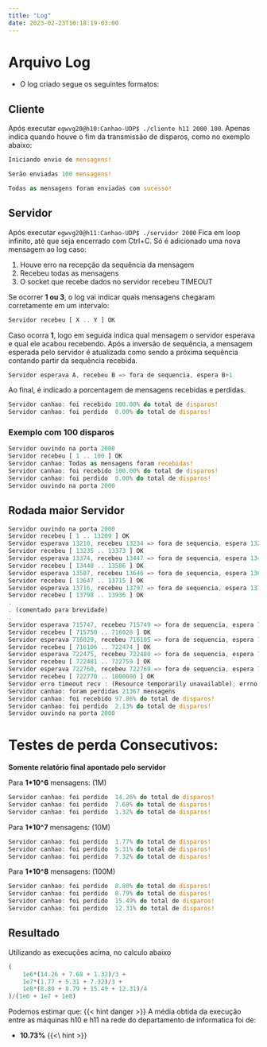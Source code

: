 ```yaml
---
title: "Log"
date: 2023-02-23T10:18:19-03:00
---
```


# Arquivo Log

- O log criado segue os seguintes formatos:

## Cliente
Após executar `egwvg20@h10:Canhao-UDP$ ./cliente h11 2000 100`. 
Apenas indica quando houve o fim da transmissão de disparos, como no exemplo abaixo:
```rust
Iniciando envio de mensagens!

Serão enviadas 100 mensagens!

Todas as mensagens foram enviadas com sucesso!
```

## Servidor
Após executar `egwvg20@h11:Canhao-UDP$ ./servidor 2000`
Fica em loop infinito, até que seja encerrado com Ctrl+C. Só é adicionado uma nova mensagem ao log 
caso:
1. Houve erro na recepção da sequência da mensagem
2. Recebeu todas as mensagens
3. O socket que recebe dados no servidor recebeu TIMEOUT

Se ocorrer **1 ou 3**, o log vai indicar quais mensagens chegaram corretamente em um intervalo:
```rust
Servidor recebeu [ X .. Y ] OK
```
Caso ocorra **1**, logo em seguida indica qual mensagem o servidor esperava e qual ele acabou recebendo.
Após a inversão de sequência, a mensagem esperada pelo servidor é atualizada como sendo a próxima sequência contando partir da sequência recebida.
```rust
Servidor esperava A, recebeu B => fora de sequencia, espera B+1
```

Ao final, é indicado a porcentagem de mensagens recebidas e perdidas.
```rust
Servidor canhao: foi recebido 100.00% do total de disparos!
Servidor canhao: foi perdido  0.00% do total de disparos!
```

### Exemplo com 100 disparos
```rust
Servidor ouvindo na porta 2000
Servidor recebeu [ 1 .. 100 ] OK
Servidor canhao: Todas as mensagens foram recebidas!
Servidor canhao: foi recebido 100.00% do total de disparos!
Servidor canhao: foi perdido  0.00% do total de disparos!
Servidor ouvindo na porta 2000
```


## Rodada maior Servidor
```rust
Servidor ouvindo na porta 2000
Servidor recebeu [ 1 .. 13209 ] OK
Servidor esperava 13210, recebeu 13234 => fora de sequencia, espera 13235
Servidor recebeu [ 13235 .. 13373 ] OK
Servidor esperava 13374, recebeu 13447 => fora de sequencia, espera 13448
Servidor recebeu [ 13448 .. 13586 ] OK
Servidor esperava 13587, recebeu 13646 => fora de sequencia, espera 13647
Servidor recebeu [ 13647 .. 13715 ] OK
Servidor esperava 13716, recebeu 13797 => fora de sequencia, espera 13798
Servidor recebeu [ 13798 .. 13936 ] OK
.
. (comentado para brevidade)
.
Servidor esperava 715747, recebeu 715749 => fora de sequencia, espera 715750
Servidor recebeu [ 715750 .. 716028 ] OK
Servidor esperava 716029, recebeu 716105 => fora de sequencia, espera 716106
Servidor recebeu [ 716106 .. 722474 ] OK
Servidor esperava 722475, recebeu 722480 => fora de sequencia, espera 722481
Servidor recebeu [ 722481 .. 722759 ] OK
Servidor esperava 722760, recebeu 722769 => fora de sequencia, espera 722770
Servidor recebeu [ 722770 .. 1000000 ] OK
Servidor erro timeout recv : (Resource temporarily unavailable); errno: (11)
Servidor canhao: foram perdidas 21367 mensagens
Servidor canhao: foi recebido 97.86% do total de disparos!
Servidor canhao: foi perdido  2.13% do total de disparos!
Servidor ouvindo na porta 2000
```

# Testes de perda Consecutivos:
**Somente relatório final apontado pelo servidor**

Para **1*10^6** mensagens: (1M)
```rust
Servidor canhao: foi perdido  14.26% do total de disparos!
Servidor canhao: foi perdido  7.68% do total de disparos!
Servidor canhao: foi perdido  1.32% do total de disparos!
```

Para **1*10^7** mensagens: (10M)
```rust
Servidor canhao: foi perdido  1.77% do total de disparos!
Servidor canhao: foi perdido  5.31% do total de disparos!
Servidor canhao: foi perdido  7.32% do total de disparos!
```

Para **1*10^8** mensagens: (100M)
```rust
Servidor canhao: foi perdido  8.80% do total de disparos!
Servidor canhao: foi perdido  8.79% do total de disparos!
Servidor canhao: foi perdido  15.49% do total de disparos!
Servidor canhao: foi perdido  12.31% do total de disparos!
```

## Resultado

Utilizando as execuções acima, no calculo abaixo
```python
(
    1e6*(14.26 + 7.68 + 1.32)/3 + 
    1e7*(1.77 + 5.31 + 7.32)/3 + 
    1e8*(8.80 + 8.79 + 15.49 + 12.31)/4
)/(1e6 + 1e7 + 1e8)
```
Podemos estimar que:
{{< hint danger >}}
A média obtida da execução entre as máquinas h10 e h11 na rede do departamento de informatica foi de:
- **10.73%**
{{<\ hint >}}
